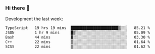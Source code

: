 ### Hi there 👋

Development the last week:
<!--START_SECTION:waka-->

```txt
TypeScript   19 hrs 19 mins  █████████████████████▒░░░   85.21 %
JSON         1 hr 9 mins     █▒░░░░░░░░░░░░░░░░░░░░░░░   05.09 %
Bash         44 mins         ▓░░░░░░░░░░░░░░░░░░░░░░░░   03.30 %
C++          22 mins         ▒░░░░░░░░░░░░░░░░░░░░░░░░   01.64 %
SCSS         22 mins         ▒░░░░░░░░░░░░░░░░░░░░░░░░   01.62 %
```

<!--END_SECTION:waka-->

<!--
**JASONPANGGO/jasonpanggo** is a ✨ _special_ ✨ repository because its `README.md` (this file) appears on your GitHub profile.

Here are some ideas to get you started:

- 🔭 I’m currently working on ...
- 🌱 I’m currently learning ...
- 👯 I’m looking to collaborate on ...
- 🤔 I’m looking for help with ...
- 💬 Ask me about ...
- 📫 How to reach me: ...
- 😄 Pronouns: ...
- ⚡ Fun fact: ...
-->
